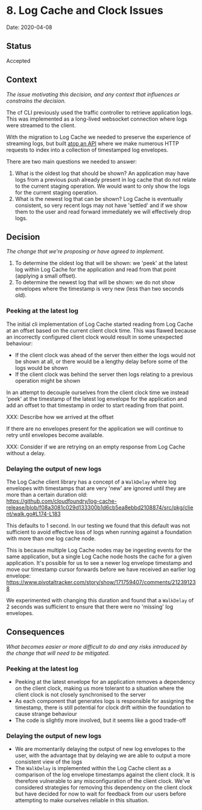 # 8. Log Cache and Clock Issues

Date: 2020-04-08

## Status

Accepted

## Context

_The issue motivating this decision, and any context that influences or constrains the decision._

The cf CLI previously used the traffic controller to retrieve application logs.
This was implemented as a long-lived websocket connection where logs were
streamed to the client.

With the migration to Log Cache we needed to preserve the experience of
streaming logs, but built [atop an
API](https://github.com/cloudfoundry/log-cache-release/blob/f08a3081c029d133300b1d6cb5ea8ebbd2108874/src/README.md)
where we make numerous HTTP requests to index into a collection of timestamped log envelopes.

There are two main questions we needed to answer:

1. What is the oldest log that should be shown?
   An application may have logs from a previous push already present in log cache
   that do not relate to the current staging operation. We would want to only
   show the logs for the current staging operation.
2. What is the newest log that can be shown? Log Cache is eventually
   consistent, so very recent logs may not have 'settled' and if we show them to
   the user and read forward immediately we will effectively drop logs.

## Decision

_The change that we're proposing or have agreed to implement._

1. To determine the oldest log that will be shown: we 'peek' at the latest log within
   Log Cache for the application and read from that point (applying a small offset).
1. To determine the newest log that will be shown: we do not show envelopes where the
   timestamp is very new (less than two seconds old).

### Peeking at the latest log

The initial cli implementation of Log Cache started reading from Log Cache at an
offset based on the current client clock time. This was flawed because an
incorrectly configured client clock would result in some unexpected behaviour:

* If the client clock was ahead of the server then either the logs would not be
  shown at all, or there would be a lengthy delay before some of the logs would
  be shown
* If the client clock was behind the server then logs relating to a previous
  operation might be shown

In an attempt to decouple ourselves from the client clock time we instead 'peek'
at the timestamp of the latest log envelope for the application and add an
offset to that timestamp in order to start reading from that point.

XXX: Describe how we arrived at the offset

If there are no envelopes present for the application we will continue to retry
until envelopes become available.

XXX: Consider if we are retrying on an empty response from Log Cache without a delay.

### Delaying the output of new logs

The Log Cache client library has a concept of a `WalkDelay` where log envelopes
with timestamps that are very 'new' are ignored until they are more than a
certain duration old: \
https://github.com/cloudfoundry/log-cache-release/blob/f08a3081c029d133300b1d6cb5ea8ebbd2108874/src/pkg/client/walk.go#L174-L183

This defaults to 1 second. In our testing we found that this default was not
sufficient to avoid effective loss of logs when running against a foundation
with more than one log cache node.

This is because multiple Log Cache nodes may be ingesting events for the same
application, but a single Log Cache node hosts the cache for a given
application. It's possible for us to see a newer log envelope timestamp and move
our timestamp cursor forwards before we have received an earlier log envelope:
https://www.pivotaltracker.com/story/show/171759407/comments/212391238

We experimented with changing this duration and found that a `WalkDelay` of 2 seconds was
sufficient to ensure that there were no 'missing' log envelopes.

## Consequences

_What becomes easier or more difficult to do and any risks introduced by the change that will need to be mitigated._

### Peeking at the latest log

* Peeking at the latest envelope for an application removes a dependency on the
  client clock, making us more tolerant to a situation where the client clock is
  not closely synchronised to the server
* As each component that generates logs is responsible for assigning the
  timestamp, there is still potential for clock drift within the foundation to
  cause strange behaviour
* The code is slightly more involved, but it seems like a good trade-off

### Delaying the output of new logs

* We are momentarily delaying the output of new log envelopes to the user, with
  the advantage that by delaying we are able to output a more consistent view of
  the logs
* The `WalkDelay` is implemented within the Log Cache client as a comparison of
  the log envelope timestamps against the client clock. It is therefore
  vulnerable to any misconfiguration of the client clock. We've considered
  strategies for removing this dependency on the client clock but have decided
  for now to wait for feedback from our users before attempting to make ourselves
  reliable in this situation.
